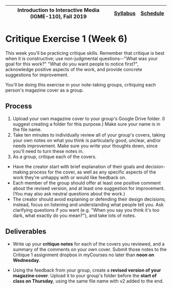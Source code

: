 <a name="start"></a>

|  Introduction to Interactive Media (IGME-110), Fall 2019 | [Syllabus](https://lawleyfall2019.github.io/110-fall2019/) | [Schedule](https://lawleyfall2019.github.io/110-fall2019/schedule.html#week6) |
|----|----|----|

# Critique Exercise 1 (Week 6)

This week you'll be practicing critique skills. Remember that critique is best when it is constructive; use non-judgmental questions--"What was your goal for this work?" "What do you want people to notice first?", acknowledge positive aspects of the work, and provide concrete suggestions for improvement. 

You'll be doing this exercise in your note-taking groups, critiquing each person's magazine cover as a group.  

## Process

1. Upload your own magazine cover to your group's Google Drive folder. (I suggest creating a folder for this purpose.) Make sure your name is in the file name.
1. Take ten minutes to individually review all of your group's covers, taking your own notes on what you think is particularly good, unclear, and/or needs improvement. Make sure you write your thoughts down, since you'll need to turn these notes in. 
1. As a group, critique each of the covers. 
  - Have the creator start with brief explanation of their goals and decision-making process for the cover, as well as any specific aspects of the work they're unhappy with or would like feedback on.
  - Each member of the group should offer at least one positive comment about the revised version, and at least one suggestion for improvement. (You may also ask neutral questions about the work.) 
  - The creator should avoid explaining or defending their design decisions; instead, focus on listening and understanding what people tell you. Ask clarifying questions if you want (e.g. "When you say you think it's too dark, what exactly do you mean?"), and take lots of notes. 


## Deliverables

* Write up your **critique notes** for each of the covers you reviewed, and a summary of the comments on your own cover. Submit those notes to the Critique 1 assignment dropbox in myCourses no later than **noon on Wednesday**.  

* Using the feedback from your group, create a **revised version of your magazine cover**. Upload it to your group's folder before the **start of class on Thursday**, using the same file name with v2 added to the end. 
